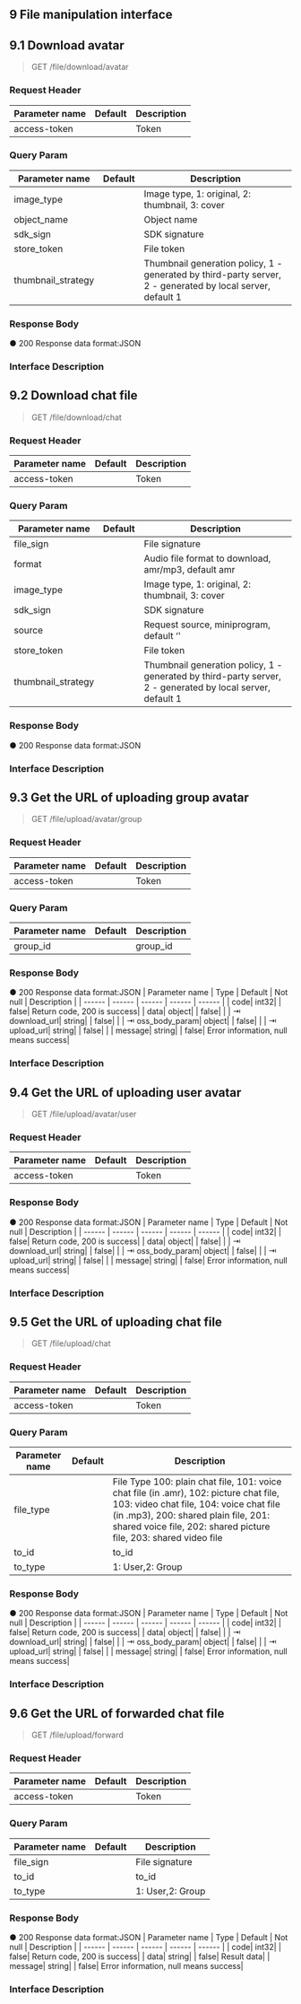 ## 9    File manipulation interface

## 9.1  Download avatar

> GET  /file/download/avatar

### Request Header
|  Parameter name |  Default |  Description | 
|  ------ |  ------ |  ------ | 
| access-token| | Token| | app_id| | App ID| | group_id| | This field can be set only if access-token is an Admin token, means call this interface as an Admin for this group ID| | user_id| | This field can be set only if access-token is a user token, means call this interface as a group member for this user ID| 

### Query Param
|  Parameter name |  Default |  Description | 
|  ------ |  ------ |  ------ | 
| image_type| | Image type, 1: original, 2: thumbnail, 3: cover| 
| object_name| | Object name| 
| sdk_sign| | SDK signature| 
| store_token| | File token| 
| thumbnail_strategy| | Thumbnail generation policy, 1 - generated by third-party server, 2 - generated by local server, default 1| 

### Response Body
● 200 Response data format:JSON


### Interface Description
> 




## 9.2  Download chat file

> GET  /file/download/chat

### Request Header
|  Parameter name |  Default |  Description | 
|  ------ |  ------ |  ------ | 
| access-token| | Token| | app_id| | App ID| | group_id| | This field can be set only if access-token is an Admin token, means call this interface as an Admin for this group ID| | user_id| | This field can be set only if access-token is a user token, means call this interface as a group member for this user ID| 

### Query Param
|  Parameter name |  Default |  Description | 
|  ------ |  ------ |  ------ | 
| file_sign| | File signature| 
| format| | Audio file format to download, amr/mp3, default amr| 
| image_type| | Image type, 1: original, 2: thumbnail, 3: cover| 
| sdk_sign| | SDK signature| 
| source| | Request source, miniprogram, default ‘'| 
| store_token| | File token| 
| thumbnail_strategy| | Thumbnail generation policy, 1 - generated by third-party server, 2 - generated by local server, default 1| 

### Response Body
● 200 Response data format:JSON


### Interface Description
> 




## 9.3  Get the URL of uploading group avatar

> GET  /file/upload/avatar/group

### Request Header
|  Parameter name |  Default |  Description | 
|  ------ |  ------ |  ------ | 
| access-token| | Token| | app_id| | App ID| | user_id| | This field can be set only if access-token is a user token, means call this interface as a group member for this user ID| 

### Query Param
|  Parameter name |  Default |  Description | 
|  ------ |  ------ |  ------ | 
| group_id| | group_id| 

### Response Body
● 200 Response data format:JSON
|  Parameter name |  Type |  Default |  Not null |  Description | 
|  ------ |  ------ |  ------ |  ------ |  ------ | 
|  code| int32| | false| Return code, 200 is success| 
|  data| object| | false| | 
| ⇥ download_url| string| | false| | 
| ⇥ oss_body_param| object| | false| | 
| ⇥ upload_url| string| | false| | 
|  message| string| | false| Error information, null means success| 


### Interface Description
> 




## 9.4  Get the URL of uploading user avatar

> GET  /file/upload/avatar/user

### Request Header
|  Parameter name |  Default |  Description | 
|  ------ |  ------ |  ------ | 
| access-token| | Token| | app_id| | App ID| | group_id| | This field can be set only if access-token is an Admin token, means call this interface as an Admin for this group ID| | user_id| | This field can be set only if access-token is a user token, means call this interface as a group member for this user ID| 

### Response Body
● 200 Response data format:JSON
|  Parameter name |  Type |  Default |  Not null |  Description | 
|  ------ |  ------ |  ------ |  ------ |  ------ | 
|  code| int32| | false| Return code, 200 is success| 
|  data| object| | false| | 
| ⇥ download_url| string| | false| | 
| ⇥ oss_body_param| object| | false| | 
| ⇥ upload_url| string| | false| | 
|  message| string| | false| Error information, null means success| 


### Interface Description
> 




## 9.5  Get the URL of uploading chat file

> GET  /file/upload/chat

### Request Header
|  Parameter name |  Default |  Description | 
|  ------ |  ------ |  ------ | 
| access-token| | Token| | app_id| | App ID| | group_id| | This field can be set only if access-token is an Admin token, means call this interface as an Admin for this group ID| | user_id| | This field can be set only if access-token is a user token, means call this interface as a group member for this user ID| 

### Query Param
|  Parameter name |  Default |  Description | 
|  ------ |  ------ |  ------ | 
| file_type| | File Type  100: plain chat file, 101: voice chat file (in .amr), 102: picture chat file, 103: video chat file, 104: voice chat file (in .mp3), 200: shared plain file, 201: shared voice file, 202: shared picture file, 203: shared video file| 
| to_id| | to_id| 
| to_type| | 1: User,2: Group| 

### Response Body
● 200 Response data format:JSON
|  Parameter name |  Type |  Default |  Not null |  Description | 
|  ------ |  ------ |  ------ |  ------ |  ------ | 
|  code| int32| | false| Return code, 200 is success| 
|  data| object| | false| | 
| ⇥ download_url| string| | false| | 
| ⇥ oss_body_param| object| | false| | 
| ⇥ upload_url| string| | false| | 
|  message| string| | false| Error information, null means success| 


### Interface Description
> 




## 9.6  Get the URL of forwarded chat file

> GET  /file/upload/forward

### Request Header
|  Parameter name |  Default |  Description | 
|  ------ |  ------ |  ------ | 
| access-token| | Token| | app_id| | App ID| | group_id| | This field can be set only if access-token is an Admin token, means call this interface as an Admin for this group ID| | user_id| | This field can be set only if access-token is a user token, means call this interface as a group member for this user ID| 

### Query Param
|  Parameter name |  Default |  Description | 
|  ------ |  ------ |  ------ | 
| file_sign| | File signature| 
| to_id| | to_id| 
| to_type| | 1: User,2: Group| 

### Response Body
● 200 Response data format:JSON
|  Parameter name |  Type |  Default |  Not null |  Description | 
|  ------ |  ------ |  ------ |  ------ |  ------ | 
|  code| int32| | false| Return code, 200 is success| 
|  data| string| | false| Result data| 
|  message| string| | false| Error information, null means success| 


### Interface Description
> 
